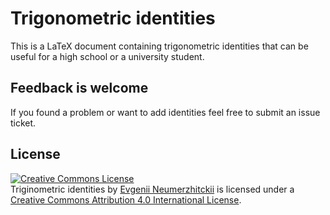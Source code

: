 # Trigonometric identities

This is a LaTeX document containing trigonometric identities that can be useful for a high school or a university student.

## Feedback is welcome

If you found a problem or want to add identities feel free to submit an issue ticket.

## License

<a rel="license" href="http://creativecommons.org/licenses/by/4.0/"><img alt="Creative Commons License" style="border-width:0" src="https://i.creativecommons.org/l/by/4.0/88x31.png" /></a><br /><span xmlns:dct="http://purl.org/dc/terms/" property="dct:title">Triginometric identities</span> by <a xmlns:cc="http://creativecommons.org/ns#" href="http://evgenii.com/blog/basic_triginometric_identities" property="cc:attributionName" rel="cc:attributionURL">Evgenii Neumerzhitckii</a> is licensed under a <a rel="license" href="http://creativecommons.org/licenses/by/4.0/">Creative Commons Attribution 4.0 International License</a>.